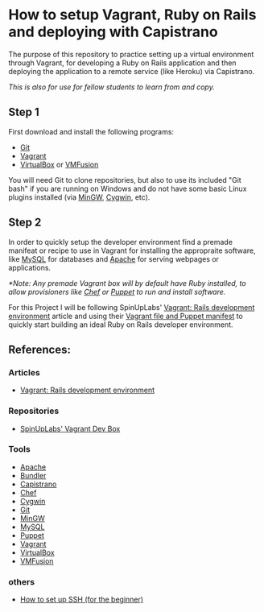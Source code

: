 How to setup Vagrant, Ruby on Rails and deploying with Capistrano
=======================================================================

The purpose of this repository to practice setting up a virtual 
environment through Vagrant, for developing a Ruby on Rails application 
and then deploying the application to a remote service (like Heroku) via 
Capistrano.

_This is also for use for fellow students to learn from and copy._

Step 1
---------------------------------------------------------------------
First download and install the following programs:
- [Git][]
- [Vagrant][]
- [VirtualBox][] or [VMFusion][]

You will need Git to clone repositories, but also to use its included 
"Git bash" if you are running on Windows and do not have some basic 
Linux plugins installed (via [MinGW][], [Cygwin][], etc).

Step 2
---------------------------------------------------------------------
In order to quickly setup the developer environment find a premade 
manifeat or recipe to use in Vagrant for installing the appropraite 
software, like [MySQL][] for databases and [Apache][] for serving webpages 
or applications.

_*Note: Any premade Vagrant box will by default have Ruby installed, to 
allow provisioners like [Chef][] or [Puppet][] to run and install software._

For this Project I will be following SpinUpLabs' 
[Vagrant: Rails development environment][] article and using their 
[Vagrant file and Puppet manifest][SpinUpLabs' Vagrant Dev Box] to quickly 
start building an ideal Ruby on Rails developer environment.

References:
---------------------------------------------------------------------
### Articles
- [Vagrant: Rails development environment][]

### Repositories
- [SpinUpLabs' Vagrant Dev Box][]

### Tools
- [Apache][]
- [Bundler][]
- [Capistrano][]
- [Chef][]
- [Cygwin][]
- [Git][]
- [MinGW][]
- [MySQL][]
- [Puppet][]
- [Vagrant][]
- [VirtualBox][]
- [VMFusion][]

### others
- [How to set up SSH (for the beginner)](http://inside.mines.edu/~gmurray/HowTo/sshNotes.html)

[Vagrant: Rails development environment]: http://www.spinuplabs.com/posts/vagrant-rails-development-environment

[SpinUpLabs' Vagrant Dev Box]: https://github.com/redsparklabs/spinuplabs-vagrant-dev-box

[Apache]:     http://www.apache.org/                 "Apache"
[Bundler]:    http://bundler.io/                     "Bundler"
[Capistrano]: http://www.capistranorb.com/           "Capistrano"
[Chef]:       http://www.opscode.com/chef/           "Chef"
[Cygwin]:     http://www.cygwin.com/                 "Cygwin"
[Git]:        http://git-scm.com/                    "Git"
[MinGW]:      http://www.mingw.org/                  "MinGW32"
[MySQL]:      http://www.mysql.com/                  "MySQL"
[Puppet]:     http://puppetlabs.com/                 "Puppet"
[Vagrant]:    http://www.vagrantup.com/              "Vagrant"
[VirtualBox]: https://www.virtualbox.org/            "VirtualBox"
[VMFusion]:   http://www.vmware.com/products/fusion/ "VMFusion"